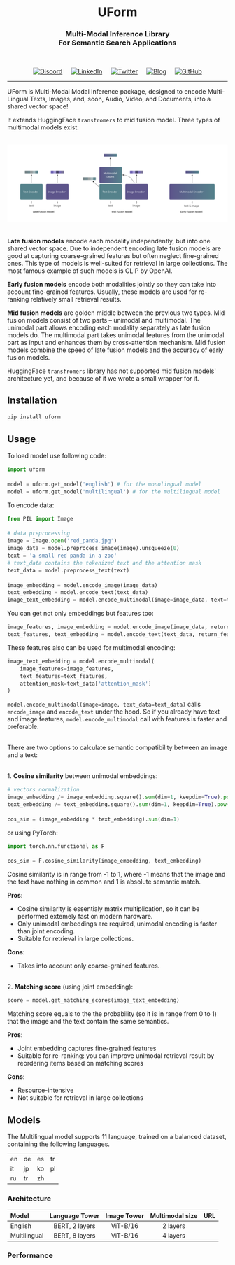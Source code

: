 <h1 align="center">UForm</h1>
<h3 align="center">
Multi-Modal Inference Library<br/>
For Semantic Search Applications<br/>
</h3>
<br/>

<p align="center">
<a href="https://discord.gg/jsMURnSFM2"><img height="25" src="https://github.com/unum-cloud/ukv/raw/main/assets/icons/discord.svg" alt="Discord"></a>
&nbsp;&nbsp;&nbsp;
<a href="https://www.linkedin.com/company/unum-cloud/"><img height="25" src="https://github.com/unum-cloud/ukv/raw/main/assets/icons/linkedin.svg" alt="LinkedIn"></a>
&nbsp;&nbsp;&nbsp;
<a href="https://twitter.com/unum_cloud"><img height="25" src="https://github.com/unum-cloud/ukv/raw/main/assets/icons/twitter.svg" alt="Twitter"></a>
&nbsp;&nbsp;&nbsp;
<a href="https://unum.cloud/post"><img height="25" src="https://github.com/unum-cloud/ukv/raw/main/assets/icons/blog.svg" alt="Blog"></a>
&nbsp;&nbsp;&nbsp;
<a href="https://github.com/unum-cloud/uform"><img height="25" src="https://github.com/unum-cloud/ukv/raw/main/assets/icons/github.svg" alt="GitHub"></a>
</p>

---

UForm is Multi-Modal Modal Inference package, designed to encode Multi-Lingual Texts, Images, and, soon, Audio, Video, and Documents, into a shared vector space!

It extends HuggingFace `transfromers` to mid fusion model. Three types of multimodal models exist:

\
<img src="assets/model_types_bg.svg">

\
__Late fusion models__ encode each modality independently, but into one shared vector space. Due to independent encoding late fusion models are good at capturing coarse-grained features but often neglect fine-grained ones. This type of models is well-suited for retrieval in large collections. The most famous example of such models is CLIP by OpenAI.

__Early fusion models__ encode both modalities jointly so they can take into account fine-grained features. Usually, these models are used for re-ranking relatively small retrieval results.

__Mid fusion models__ are golden middle between the previous two types. Mid fusion models consist of two parts – unimodal and multimodal. The unimodal part allows encoding each modality separately as late fusion models do. The multimodal part takes unimodal features from the unimodal part as input and enhances them by cross-attention mechanism.
Mid fusion models combine the speed of late fusion models and the accuracy of early fusion models.

HuggingFace `transfromers` library has not supported mid fusion models' architecture yet, and because of it we wrote a small wrapper for it.

## Installation

```bash
pip install uform
```

## Usage

To load model use following code:

```python
import uform

model = uform.get_model('english') # for the monolingual model
model = uform.get_model('multilingual') # for the multilingual model
```

To encode data:

```python
from PIL import Image

# data preprocessing
image = Image.open('red_panda.jpg')
image_data = model.preprocess_image(image).unsqueeze(0)
text = 'a small red panda in a zoo'
# text_data contains the tokenized text and the attention mask
text_data = model.preprocess_text(text)

image_embedding = model.encode_image(image_data)
text_embedding = model.encode_text(text_data)
image_text_embedding = model.encode_multimodal(image=image_data, text=text_data)
```

You can get not only embeddings but features too:

```python
image_features, image_embedding = model.encode_image(image_data, return_features=True)
text_features, text_embedding = model.encode_text(text_data, return_features=True)
```

These features also can be used for multimodal encoding:

```python
image_text_embedding = model.encode_multimodal(
    image_features=image_features,
    text_features=text_features,
    attention_mask=text_data['attention_mask']
)
```

`model.encode_multimodal(image=image, text_data=text_data)` calls `encode_image` and `encode_text` under the hood. So if you already have text and image features, `model.encode_multimodal` call with features is faster and preferable.

\
There are two options to calculate semantic compatibility between an image and a text:

\
1\. __Cosine similarity__ between unimodal embeddings:

```python
# vectors normalization
image_embedding /= image_embedding.square().sum(dim=1, keepdim=True).pow(0.5)
text_embedding /= text_embedding.square().sum(dim=1, keepdim=True).pow(0.5)

cos_sim = (image_embedding * text_embedding).sum(dim=1)
```

or using PyTorch:

```python
import torch.nn.functional as F

cos_sim = F.cosine_similarity(image_embedding, text_embedding)
```

Cosine similarity is in range from -1 to 1, where -1 means that the image and the text have nothing in common and 1 is absolute semantic match.

__Pros__:

* Cosine similarity is essentialy matrix multiplication, so it can be performed extemely fast on modern hardware.
* Only unimodal embeddings are required, unimodal encoding is faster than joint encoding.
* Suitable for retrieval in large collections.

__Cons__:

* Takes into account only coarse-grained features.

\
2. __Matching score__ (using joint embedding):

```python
score = model.get_matching_scores(image_text_embedding)
```

Matching score equals to the the probability (so it is in range from 0 to 1) that the image and the text contain the same semantics.

__Pros__:

* Joint embedding captures fine-grained features
* Suitable for re-ranking: you can improve unimodal retrieval result by reordering items based on matching scores

__Cons__:

* Resource-intensive
* Not suitable for retrieval in large collections


## Models

The Multilingual model supports 11 language, trained on a balanced dataset, containing the following languages.

|      |      |      |      |
| :--- | :--- | :--- | :--- |
| en   | de   | es   | fr   |
| it   | jp   | ko   | pl   |
| ru   | tr   | zh   |      |

### Architecture

| Model        | Language Tower | Image Tower |  Multimodal size  |  URL |
| :----------- | :------------: | :---------: | :------: | ---: |
| English  | BERT, 2 layers |  ViT-B/16   | 2 layers |      |
| Multilingual | BERT, 8 layers |  ViT-B/16   | 4 layers |      |

### Performance